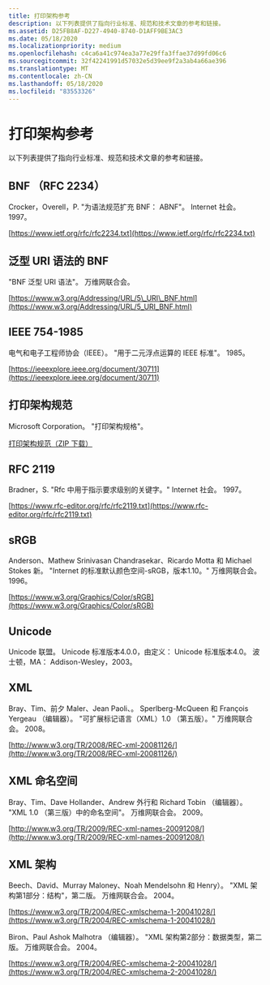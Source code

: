 ```yaml
---
title: 打印架构参考
description: 以下列表提供了指向行业标准、规范和技术文章的参考和链接。
ms.assetid: D25FB8AF-D227-4940-8740-D1AFF9BE3AC3
ms.date: 05/18/2020
ms.localizationpriority: medium
ms.openlocfilehash: c4ca6a41c974ea3a77e29ffa3ffae37d99fd06c6
ms.sourcegitcommit: 32f42241991d57032e5d39ee9f2a3ab4a66ae396
ms.translationtype: MT
ms.contentlocale: zh-CN
ms.lasthandoff: 05/18/2020
ms.locfileid: "83553326"
---
```

# <a name="print-schema-references"></a>打印架构参考

以下列表提供了指向行业标准、规范和技术文章的参考和链接。

## <a name="bnf-rfc-2234"></a>BNF （RFC 2234）

Crocker，Overell，P. "为语法规范扩充 BNF： ABNF"。 Internet 社会。 1997。

[https://www.ietf.org/rfc/rfc2234.txt](https://www.ietf.org/rfc/rfc2234.txt)

## <a name="bnf-of-generic-uri-syntax"></a>泛型 URI 语法的 BNF

"BNF 泛型 URI 语法"。 万维网联合会。

[https://www.w3.org/Addressing/URL/5\_URI\_BNF.html](https://www.w3.org/Addressing/URL/5_URI_BNF.html)

## <a name="ieee-754-1985"></a>IEEE 754-1985

电气和电子工程师协会（IEEE）。 "用于二元浮点运算的 IEEE 标准"。 1985。

[https://ieeexplore.ieee.org/document/30711](https://ieeexplore.ieee.org/document/30711)

## <a name="print-schema-specification"></a>打印架构规范

Microsoft Corporation。 "打印架构规格"。

[打印架构规范（ZIP 下载）](https://download.microsoft.com/download/d/e/c/deca6e6b-3e81-48e7-b7ef-6d92a547d03c/print-schema-spec-2-0.zip)

## <a name="rfc-2119"></a>RFC 2119

Bradner，S. "Rfc 中用于指示要求级别的关键字。" Internet 社会。 1997。

[https://www.rfc-editor.org/rfc/rfc2119.txt](https://www.rfc-editor.org/rfc/rfc2119.txt)

## <a name="srgb"></a>sRGB

Anderson、Mathew Srinivasan Chandrasekar、Ricardo Motta 和 Michael Stokes 新。 "Internet 的标准默认颜色空间-sRGB，版本1.10。" 万维网联合会。 1996。

[https://www.w3.org/Graphics/Color/sRGB](https://www.w3.org/Graphics/Color/sRGB)

## <a name="unicode"></a>Unicode

Unicode 联盟。 Unicode 标准版本4.0.0，由定义： Unicode 标准版本4.0。 波士顿，MA： Addison-Wesley，2003。

## <a name="xml"></a>XML

Bray、Tim、前夕 Maler、Jean Paoli、。 Sperlberg-McQueen 和 François Yergeau （编辑器）。 "可扩展标记语言（XML）1.0 （第五版）。" 万维网联合会。 2008。

[http://www.w3.org/TR/2008/REC-xml-20081126/](http://www.w3.org/TR/2008/REC-xml-20081126/)

## <a name="xml-namespaces"></a>XML 命名空间

Bray、Tim、Dave Hollander、Andrew 外行和 Richard Tobin （编辑器）。 "XML 1.0 （第三版）中的命名空间"。 万维网联合会。 2009。

[http://www.w3.org/TR/2009/REC-xml-names-20091208/](http://www.w3.org/TR/2009/REC-xml-names-20091208/)

## <a name="xml-schema"></a>XML 架构

Beech、David、Murray Maloney、Noah Mendelsohn 和 Henry）。 "XML 架构第1部分：结构"，第二版。 万维网联合会。 2004。

[https://www.w3.org/TR/2004/REC-xmlschema-1-20041028/](https://www.w3.org/TR/2004/REC-xmlschema-1-20041028/)

Biron、Paul Ashok Malhotra （编辑器）。 "XML 架构第2部分：数据类型，第二版。 万维网联合会。 2004。

[https://www.w3.org/TR/2004/REC-xmlschema-2-20041028/](https://www.w3.org/TR/2004/REC-xmlschema-2-20041028/)
